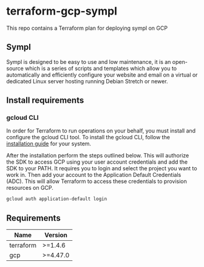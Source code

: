 # terraform-gcp-sympl

This repo contains a Terraform plan for deploying sympl on GCP

## Sympl
Sympl is designed to be easy to use and low maintenance, it is an open-source which is a series of scripts and templates which allow you to automatically and efficiently configure your website and email on a virtual or dedicated Linux server hosting running Debian Stretch or newer.

## Install requirements

### gcloud CLI

In order for Terraform to run operations on your behalf, you must install and configure the gcloud CLI tool. To install the gcloud CLI, follow the [installation guide](https://cloud.google.com/sdk/docs/install) for your system.

After the installation perform the steps outlined below. This will authorize the SDK to access GCP using your user account credentials and add the SDK to your PATH. It requires you to login and select the project you want to work in. Then add your account to the Application Default Credentials (ADC). This will allow Terraform to access these credentials to provision resources on GCP.

```bash
gcloud auth application-default login
```

## Requirements

| Name | Version |
| ---- | ------- |
| terraform | >=1.4.6 |
| gcp | >=4.47.0 |

## Providers

|Name | Version |
| --- | ------- |
| gcp | >=4.47.0 |
| null | >=3.2.1 |

## Terraform Resources

| Name | Type |
| ---------| ------------|
| `google_compute_firewall` | Resource |
| `google_compute_address` | Resource |
| `google_compute_instance` | Resource |
| `null_resource` | Resource |

## Inputs

| Name |  Type | Required|
| ---- |  ---- | ------- |
| `project_id` |  string | yes
| `machine_type` | string | yes |
| `region` | string | yes |
| `public_keypath` |  string | yes |
| `private_keypath` | string | yes |

# Usage
`make` automates the process of manually running the terraform command chains

## Configure terraform variables

You may run below command to template out a `terraform.tfvars` file.

```
make setup-gcp
```

## Deploy relayer instance

Once your variables are in place, the terraform plan is set and ready to be applied

```
make create-gcp
```

## Destroy relayer instance

```
make destroy-gcp
```

## Output

| Name | Description |
| ---- | ----------- |
| sympl_password | The password of the user `sympl`. |